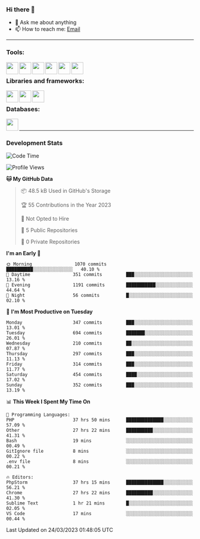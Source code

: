 ### Hi there 👋

- 💬 Ask me about anything
- 📫 How to reach me: [Email]

---

### Tools:
<img align='left' height="32" width="32" src="https://cdn.jsdelivr.net/npm/simple-icons@4.8.0/icons/phpstorm.svg" />
<img align='left' height="32" width="32" src="https://cdn.jsdelivr.net/npm/simple-icons@4.8.0/icons/webstorm.svg" />
<img align='left' height="32" width="32" src="https://cdn.jsdelivr.net/npm/simple-icons@4.8.0/icons/visualstudiocode.svg" />
<img align='left' height="32" width="32" src="https://cdn.jsdelivr.net/npm/simple-icons@4.8.0/icons/sublimetext.svg" />
<img align='left' height="32" width="32" src="https://cdn.jsdelivr.net/npm/simple-icons@4.8.0/icons/laragon.svg" />
<img align='left' height="32" width="32" src="https://cdn.jsdelivr.net/npm/simple-icons@4.8.0/icons/docker.svg" />
<br>

### Libraries and frameworks:
<img align='left' height="32" width="32" src="https://cdn.jsdelivr.net/npm/simple-icons@4.8.0/icons/laravel.svg" />
<img align='left' height="32" width="32" src="https://cdn.jsdelivr.net/npm/simple-icons@4.8.0/icons/vue-dot-js.svg" />
<img align='left' height="32" width="32" src="https://cdn.jsdelivr.net/npm/simple-icons@4.8.0/icons/jquery.svg" />
<br>

### Databases:
<img align='left' height="32" width="32" src="https://cdn.jsdelivr.net/npm/simple-icons@4.8.0/icons/mysql.svg" />
<br>

---
### Development Stats
<!--START_SECTION:waka-->
![Code Time](http://img.shields.io/badge/Code%20Time-1%2C175%20hrs%2039%20mins-blue)

![Profile Views](http://img.shields.io/badge/Profile%20Views-0-blue)

**🐱 My GitHub Data** 

> 📦 48.5 kB Used in GitHub's Storage 
 > 
> 🏆 55 Contributions in the Year 2023
 > 
> 🚫 Not Opted to Hire
 > 
> 📜 5 Public Repositories 
 > 
> 🔑 0 Private Repositories 
 > 
**I'm an Early 🐤** 

```text
🌞 Morning                1070 commits        ██████████░░░░░░░░░░░░░░░   40.10 % 
🌆 Daytime                351 commits         ███░░░░░░░░░░░░░░░░░░░░░░   13.16 % 
🌃 Evening                1191 commits        ███████████░░░░░░░░░░░░░░   44.64 % 
🌙 Night                  56 commits          █░░░░░░░░░░░░░░░░░░░░░░░░   02.10 % 
```
📅 **I'm Most Productive on Tuesday** 

```text
Monday                   347 commits         ███░░░░░░░░░░░░░░░░░░░░░░   13.01 % 
Tuesday                  694 commits         ███████░░░░░░░░░░░░░░░░░░   26.01 % 
Wednesday                210 commits         ██░░░░░░░░░░░░░░░░░░░░░░░   07.87 % 
Thursday                 297 commits         ███░░░░░░░░░░░░░░░░░░░░░░   11.13 % 
Friday                   314 commits         ███░░░░░░░░░░░░░░░░░░░░░░   11.77 % 
Saturday                 454 commits         ████░░░░░░░░░░░░░░░░░░░░░   17.02 % 
Sunday                   352 commits         ███░░░░░░░░░░░░░░░░░░░░░░   13.19 % 
```


📊 **This Week I Spent My Time On** 

```text
💬 Programming Languages: 
PHP                      37 hrs 50 mins      ██████████████░░░░░░░░░░░   57.09 % 
Other                    27 hrs 22 mins      ██████████░░░░░░░░░░░░░░░   41.31 % 
Bash                     19 mins             ░░░░░░░░░░░░░░░░░░░░░░░░░   00.49 % 
GitIgnore file           8 mins              ░░░░░░░░░░░░░░░░░░░░░░░░░   00.22 % 
.env file                8 mins              ░░░░░░░░░░░░░░░░░░░░░░░░░   00.21 % 

🔥 Editors: 
PhpStorm                 37 hrs 15 mins      ██████████████░░░░░░░░░░░   56.21 % 
Chrome                   27 hrs 22 mins      ██████████░░░░░░░░░░░░░░░   41.30 % 
Sublime Text             1 hr 21 mins        █░░░░░░░░░░░░░░░░░░░░░░░░   02.05 % 
VS Code                  17 mins             ░░░░░░░░░░░░░░░░░░░░░░░░░   00.44 % 
```


 Last Updated on 24/03/2023 01:48:05 UTC
<!--END_SECTION:waka-->

[huyviet]: https://huyviet.vn/
[EMAIl]: https://mail.google.com/mail/u/0/?fs=1&tf=cm&source=mailto&to=huynguyenviet0110@gmail.com
